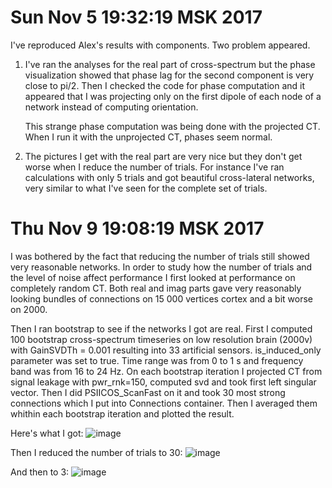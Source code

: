 Sun Nov  5 19:32:19 MSK 2017
============================

I've reproduced Alex's results with components.
Two problem appeared.
1) I've ran the analyses for the real part of cross-spectrum
   but the phase visualization showed that phase lag for the second
   component is very close to pi/2. Then I checked the code for phase computation
   and it appeared that I was projecting only on the first dipole of each node of a
   network instead of computing orientation.

   This strange phase computation was being done with the projected CT.
   When I run it with the unprojected CT, phases seem normal.
2) The pictures I get with the real part are very nice but they don't get worse
   when I reduce the number of trials. For instance I've ran calculations with only 
   5 trials and got beautiful cross-lateral networks, very similar to what I've seen
   for the complete set of trials.

Thu Nov  9 19:08:19 MSK 2017
============================
I was  bothered by the fact that reducing the number of trials still showed very
reasonable networks.
In order to study how the  number of trials and the level of noise affect performance
I first looked at performance on completely random CT. Both real and imag parts gave
very reasonably looking bundles of connections on 15 000 vertices cortex and a bit worse on
2000. 

Then I ran bootstrap to see if the networks I got are real. First I computed 100 bootstrap
cross-spectrum timeseries on low resolution brain (2000v) with GainSVDTh = 0.001 resulting
into 33 artificial sensors.
is_induced_only parameter was set to true.
Time range was from 0 to 1 s and frequency band was from 16 to 24 Hz.
On each bootstrap iteration I projected CT from signal leakage with pwr_rnk=150,
computed svd and took first left singular vector. Then I did PSIICOS_ScanFast on it and
took 30 most strong connections which I put into Connections container.
Then I averaged them whithin each bootstrap iteration and plotted the result.

Here's what I got:
![image](./pics/bootstrap_LR_all_tr.png)


Then I reduced the number of trials to 30:
![image](./pics/bootstrap_LR_30_tr.png)

And then to 3:
![image](./pics/bootstrap_LR_3_tr.png)

